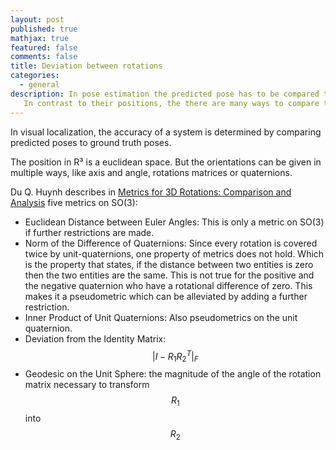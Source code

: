 ```yaml
---
layout: post
published: true
mathjax: true
featured: false
comments: false
title: Deviation between rotations
categories:
  - general
description: In pose estimation the predicted pose has to be compared to the real pose.
   In contrast to their positions, the there are many ways to compare the orientations.
---
```


In visual localization, the accuracy of a system is determined by comparing
predicted poses to ground truth poses.

The position in R³ is a euclidean space. But the orientations can be given in
multiple ways, like axis and angle, rotations matrices or quaternions.

Du Q. Huynh describes in [Metrics for 3D Rotations: Comparison and Analysis](https://www.cs.cmu.edu/~cga/dynopt/readings/Rmetric.pdf)
five metrics on SO(3):

 - Euclidean Distance between Euler Angles: This is only a metric on SO(3) if further restrictions are made.
 - Norm of the Difference of Quaternions: Since every rotation is covered twice by unit-quaternions, one property of metrics does not hold. Which is the property that states, if the distance between two entities is zero then the two entities are the same. This is not true for the positive and the negative quaternion who have a rotational difference of zero. This makes it a pseudometric which can be alleviated by adding a further restriction.
 - Inner Product of Unit Quaternions: Also pseudometrics on the unit quaternion.
 - Deviation from the Identity Matrix: $$ | I - R_1 R_2^T |_F $$
 - Geodesic on the Unit Sphere: the magnitude of the angle of the rotation matrix necessary to transform
   $$R_1$$ into $$R_2$$

